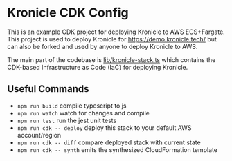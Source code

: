 # Kronicle CDK Config

This is an example CDK project for deploying Kronicle to AWS ECS+Fargate.  This project is used to deploy Kronicle
for https://demo.kronicle.tech/ but can also be forked and used by anyone to deploy Kronicle to AWS.   

The main part of the codebase is [lib/kronicle-stack.ts](lib/kronicle-stack.ts) which contains the CDK-based 
Infrastructure as Code (IaC) for deploying Kronicle. 


## Useful Commands

* `npm run build`          compile typescript to js
* `npm run watch`          watch for changes and compile
* `npm run test`           run the jest unit tests
* `npm run cdk -- deploy`  deploy this stack to your default AWS account/region
* `npm run cdk -- diff`    compare deployed stack with current state
* `npm run cdk -- synth`   emits the synthesized CloudFormation template
